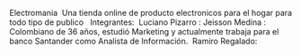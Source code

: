 Electromania
​
Una tienda online de producto electronicos para el hogar para todo tipo de publico
​
​
Integrantes:
​
Luciano Pizarro :
​
Jeisson Medina : Colombiano de 36 años, estudió Marketing y actualmente trabaja para el banco Santander como Analista de Información.
​
Ramiro Regalado:
